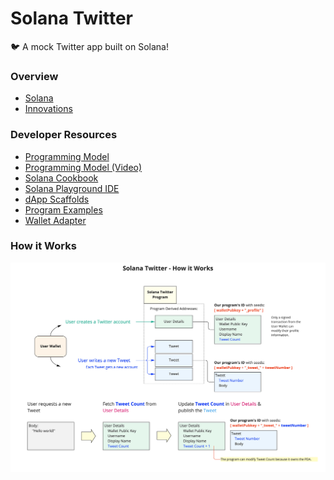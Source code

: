 # Solana Twitter

  :bird:    A mock Twitter app built on Solana!   

### Overview
- [Solana](https://solana.com/)
- [Innovations](https://medium.com/solana-labs/proof-of-history-a-clock-for-blockchain-cf47a61a9274)
### Developer Resources
- [Programming Model](https://docs.solana.com/developing/programming-model/overview)
- [Programming Model (Video)](https://www.youtube.com/watch?v=xuQB9J49fe4)
- [Solana Cookbook](https://solanacookbook.com/#contributing)
- [Solana Playground IDE](https://beta.solpg.io/)
- [dApp Scaffolds](https://github.com/solana-developers/create-solana-app)
- [Program Examples](https://github.com/solana-developers/program-examples)
- [Wallet Adapter](https://github.com/solana-labs/wallet-adapter)
### How it Works
![](solana_twitter.jpg)
